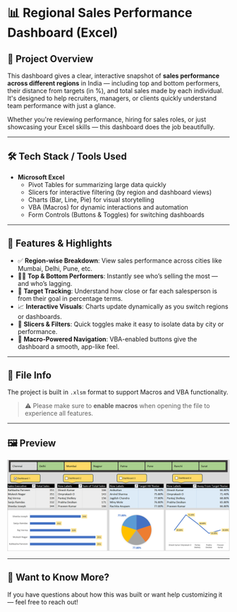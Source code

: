 # 📊 Regional Sales Performance Dashboard (Excel)

## 📝 Project Overview

This dashboard gives a clear, interactive snapshot of **sales performance across different regions** in India — including top and bottom performers, their distance from targets (in %), and total sales made by each individual. It's designed to help recruiters, managers, or clients quickly understand team performance with just a glance.

Whether you're reviewing performance, hiring for sales roles, or just showcasing your Excel skills — this dashboard does the job beautifully.

---

## 🛠️ Tech Stack / Tools Used

- **Microsoft Excel**
  - Pivot Tables for summarizing large data quickly
  - Slicers for interactive filtering (by region and dashboard views)
  - Charts (Bar, Line, Pie) for visual storytelling
  - VBA (Macros) for dynamic interactions and automation
  - Form Controls (Buttons & Toggles) for switching dashboards

---

## 🌟 Features & Highlights

- ✅ **Region-wise Breakdown**: View sales performance across cities like Mumbai, Delhi, Pune, etc.
- 🧑‍💼 **Top & Bottom Performers**: Instantly see who’s selling the most — and who’s lagging.
- 🎯 **Target Tracking**: Understand how close or far each salesperson is from their goal in percentage terms.
- 📈 **Interactive Visuals**: Charts update dynamically as you switch regions or dashboards.
- 🧩 **Slicers & Filters**: Quick toggles make it easy to isolate data by city or performance.
- 🤖 **Macro-Powered Navigation**: VBA-enabled buttons give the dashboard a smooth, app-like feel.

---

## 📂 File Info

The project is built in `.xlsm` format to support Macros and VBA functionality.

> ⚠️ Please make sure to **enable macros** when opening the file to experience all features.

---


## 🖼️ Preview

![Dashboard Preview](Dashboard_Project.png)



---

## 💬 Want to Know More?

If you have questions about how this was built or want help customizing it — feel free to reach out!

